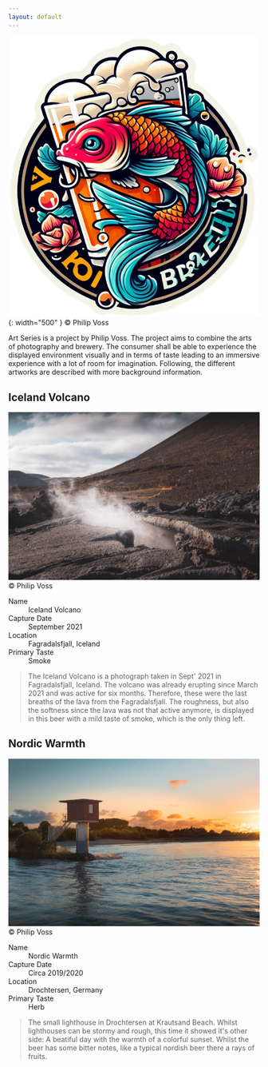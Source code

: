 ```yaml
---
layout: default
---
```


![Koi Braeu](/thumbnail.png){: width="500" }
&copy; Philip Voss

Art Series is a project by Philip Voss. The project aims to combine the arts of photography and brewery. The consumer shall be able to experience the displayed environment visually and in terms of taste leading to an immersive experience with a lot of room for imagination. Following, the different artworks are described with more background information.

## Iceland Volcano 
![Iceland Volcano](/iceland_volcano.jpg)
&copy; Philip Voss

<dl>
<dt>Name</dt>
<dd>Iceland Volcano</dd>
<dt>Capture Date</dt>
<dd>September 2021</dd>
<dt>Location</dt>
<dd>Fagradalsfjall, Iceland</dd>
<dt>Primary Taste</dt>
<dd>Smoke</dd>
</dl>

> The Iceland Volcano is a photograph taken in Sept' 2021 in Fagradalsfjall, Iceland.
> The volcano was already erupting since March 2021 and was active for six months.
> Therefore, these were the last breaths of the lava from the Fagradalsfjall. 
> The roughness, but also the softness since the lava was not that active anymore, is displayed in this beer
> with a mild taste of smoke, which is the only thing left.

## Nordic Warmth
![Nordic Warmth](/nordic_warmth.jpg)
&copy; Philip Voss

<dl>
<dt>Name</dt>
<dd>Nordic Warmth</dd>
<dt>Capture Date</dt>
<dd>Circa 2019/2020</dd>
<dt>Location</dt>
<dd>Drochtersen, Germany</dd>
<dt>Primary Taste</dt>
<dd>Herb</dd>
</dl>

> The small lighthouse in Drochtersen at Krautsand Beach. 
> Whilst lighthouses can be stormy and rough, this time it showed it's other side:
> A beatiful day with the warmth of a colorful sunset.
> Whilst the beer has some bitter notes, like a typical nordish beer
> there a rays of fruits. 
